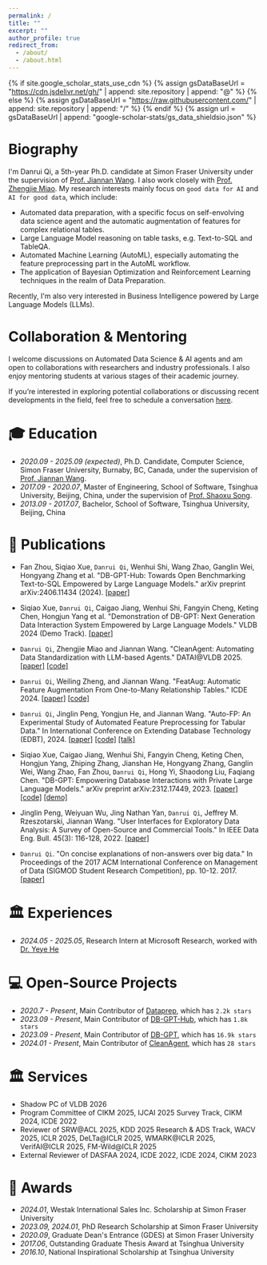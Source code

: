 ```yaml
---
permalink: /
title: ""
excerpt: ""
author_profile: true
redirect_from: 
  - /about/
  - /about.html
---
```


{% if site.google_scholar_stats_use_cdn %}
{% assign gsDataBaseUrl = "https://cdn.jsdelivr.net/gh/" | append: site.repository | append: "@" %}
{% else %}
{% assign gsDataBaseUrl = "https://raw.githubusercontent.com/" | append: site.repository | append: "/" %}
{% endif %}
{% assign url = gsDataBaseUrl | append: "google-scholar-stats/gs_data_shieldsio.json" %}

<span class='anchor' id='about-me'></span>
# Biography

I'm Danrui Qi, a 5th-year Ph.D. candidate at Simon Fraser University under the supervision of [Prof. Jiannan Wang](https://www.cs.sfu.ca/~jnwang/). I also work closely with [Prof. Zhengjie Miao](https://www.miaozhengjie.com/). My research interests mainly focus on `good data for AI` and `AI for good data`, which include:
- Automated data preparation, with a specific focus on self-envolving data science agent and the automatic augmentation of features for complex relational tables.
- Large Language Model reasoning on table tasks, e.g. Text-to-SQL and TableQA.
- Automated Machine Learning (AutoML), especially automating the feature preprocessing part in the AutoML workflow.
- The application of Bayesian Optimization and Reinforcement Learning techniques in the realm of Data Preparation.

Recently, I'm also very interested in Business Intelligence powered by Large Language Models (LLMs).

 <a href='https://scholar.google.com/citations?user=ah4B4xIAAAAJ'></a>

<span class='anchor' id='-xl'></span>

# Collaboration & Mentoring
I welcome discussions on Automated Data Science & AI agents and am open to collaborations with researchers and industry professionals. I also enjoy mentoring students at various stages of their academic journey.

If you’re interested in exploring potential collaborations or discussing recent developments in the field, feel free to schedule a conversation [here](https://calendly.com/qidanrui/30min).

# 🎓 Education
- *2020.09 - 2025.09 (expected)*, Ph.D. Candidate, Computer Science, Simon Fraser University, Burnaby, BC, Canada, under the supervision of [Prof. Jiannan Wang](https://www.cs.sfu.ca/~jnwang/).
- *2017.09 - 2020.07*, Master of Engineering, School of Software, Tsinghua University, Beijing, China, under the supervision of [Prof. Shaoxu Song](https://sxsong.github.io/).
- *2013.09 - 2017.07*, Bachelor, School of Software, Tsinghua University, Beijing, China
 
<span class='anchor' id='-lwzl'></span>

# 📝 Publications
- Fan Zhou, Siqiao Xue, `Danrui Qi`, Wenhui Shi, Wang Zhao, Ganglin Wei, Hongyang Zhang et al. "DB-GPT-Hub: Towards Open Benchmarking Text-to-SQL Empowered by Large Language Models." arXiv preprint arXiv:2406.11434 (2024). [[paper]](https://arxiv.org/pdf/2312.17449)
  
- Siqiao Xue, `Danrui Qi`, Caigao Jiang, Wenhui Shi, Fangyin Cheng, Keting Chen, Hongjun Yang et al. "Demonstration of DB-GPT: Next Generation Data Interaction System Empowered by Large Language Models." VLDB 2024 (Demo Track). [[paper]](https://arxiv.org/pdf/2404.10209)
  
- `Danrui Qi`, Zhengjie Miao and Jiannan Wang. "CleanAgent: Automating Data Standardization with LLM-based Agents." DATAI@VLDB 2025. [[paper]](https://arxiv.org/pdf/2403.08291) [[code]](https://github.com/sfu-db/CleanAgent) 
  
-	`Danrui Qi`, Weiling Zheng, and Jiannan Wang. "FeatAug: Automatic Feature Augmentation From One-to-Many Relationship Tables." ICDE 2024.
[[paper]](https://www.researchgate.net/publication/378927947_FeatAug_Automatic_Feature_Augmentation_From_One-to-Many_Relationship_Tables) [[code]](https://github.com/sfu-db/FeatAug) 

-	`Danrui Qi`, Jinglin Peng, Yongjun He, and Jiannan Wang. "Auto-FP: An Experimental Study of Automated Feature Preprocessing for Tabular Data." In International Conference on Extending Database Technology (EDBT), 2024.
[[paper]](https://arxiv.org/pdf/2310.02540.pdf) [[code]](https://github.com/qidanrui/Auto-FP) [[talk]](https://drive.google.com/file/d/12W-ABZ2umrGUabeFPjH4y1PEYSMGWOnt/view?usp=sharing)

- Siqiao Xue, Caigao Jiang, Wenhui Shi, Fangyin Cheng, Keting Chen, Hongjun Yang, Zhiping Zhang, Jianshan He, Hongyang Zhang, Ganglin Wei, Wang Zhao, Fan Zhou, `Danrui Qi`, Hong Yi, Shaodong Liu, Faqiang Chen. "DB-GPT: Empowering Database Interactions with Private Large Language Models." arXiv preprint arXiv:2312.17449, 2023. [[paper]](https://arxiv.org/pdf/2312.17449.pdf) [[code]](https://github.com/eosphoros-ai/DB-GPT) [[demo]]( https://www.youtube.com/watch?v=KYs4nTDzEhk) 

-	Jinglin Peng, Weiyuan Wu, Jing Nathan Yan, `Danrui Qi`, Jeffrey M. Rzeszotarski, Jiannan Wang. "User Interfaces for Exploratory Data Analysis: A Survey of Open-Source and Commercial Tools." In IEEE Data Eng. Bull. 45(3): 116-128, 2022.
[[paper]](http://sites.computer.org/debull/A22sept/p116.pdf) 

-	`Danrui Qi`. "On concise explanations of non-answers over big data." In Proceedings of the 2017 ACM International Conference on Management of Data (SIGMOD Student Research Competition), pp. 10-12. 2017.
[[paper]](https://dl.acm.org/doi/abs/10.1145/3055167.3055180)

<span class='anchor' id='-gzsx'></span>

# 🏛️ Experiences
- *2024.05 - 2025.05*, Research Intern at Microsoft Research, worked with [Dr. Yeye He](https://www.microsoft.com/en-us/research/people/yeyehe/)
  
# 💻 Open-Source Projects
- *2020.7 - Present*, Main Contributor of [Dataprep](https://github.com/sfu-db/dataprep), which has `2.2k stars`
- *2023.09 - Present*, Main Contributor of [DB-GPT-Hub](https://github.com/eosphoros-ai/DB-GPT-Hub), which has `1.8k stars`
- *2023.09 - Present*, Main Contributor of [DB-GPT](https://github.com/eosphoros-ai/DB-GPT), which has `16.9k stars`
- *2024.01 - Present*, Main Contributor of [CleanAgent](https://github.com/sfu-db/CleanAgent), which has `28 stars`
  
<span class='anchor' id='-xshy'></span>

# 🏛️ Services
- Shadow PC of VLDB 2026
- Program Committee of CIKM 2025, IJCAI 2025 Survey Track, CIKM 2024, ICDE 2022
- Reviewer of SRW@ACL 2025, KDD 2025 Research & ADS Track, WACV 2025, ICLR 2025, DeLTa@ICLR 2025, WMARK@ICLR 2025, VerifAI@ICLR 2025, FM-Wild@ICLR 2025
- External Reviewer of DASFAA 2024, ICDE 2022, ICDE 2024, CIKM 2023

<span class='anchor' id='-ryjx'></span>

# 🏅 Awards
- *2024.01*, Westak International Sales Inc. Scholarship at Simon Fraser University
- *2023.09, 2024.01*, PhD Research Scholarship at Simon Fraser University 
- *2020.09*, Graduate Dean's Entrance (GDES) at Simon Fraser University 
- *2017.06*, Outstanding Graduate Thesis Award at Tsinghua University
- *2016.10*, National Inspirational Scholarship at Tsinghua University


